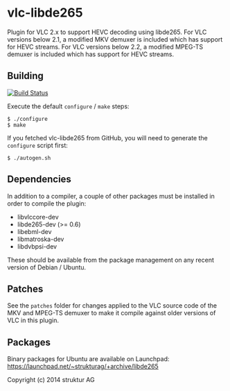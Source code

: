 # vlc-libde265

Plugin for VLC 2.x to support HEVC decoding using libde265. For VLC
versions below 2.1, a modified MKV demuxer is included which has support
for HEVC streams. For VLC versions below 2.2, a modified MPEG-TS demuxer
is included which has support for HEVC streams.


## Building

[![Build Status](https://travis-ci.org/strukturag/vlc-libde265.png?branch=master)](https://travis-ci.org/strukturag/vlc-libde265)

Execute the default `configure` / `make` steps:

    $ ./configure
    $ make

If you fetched vlc-libde265 from GitHub, you will need to generate the
`configure` script first:

    $ ./autogen.sh


## Dependencies

In addition to a compiler, a couple of other packages must be installed
in order to compile the plugin:
- libvlccore-dev
- libde265-dev (>= 0.6)
- libebml-dev
- libmatroska-dev
- libdvbpsi-dev

These should be available from the package management on any recent
version of Debian / Ubuntu.


## Patches

See the `patches` folder for changes applied to the VLC source code of
the MKV and MPEG-TS demuxer to make it compile against older versions of
VLC in this plugin.


## Packages

Binary packages for Ubuntu are available on Launchpad:
https://launchpad.net/~strukturag/+archive/libde265


Copyright (c) 2014 struktur AG
